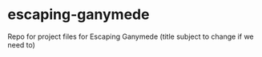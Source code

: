 # escaping-ganymede
Repo for project files for Escaping Ganymede (title subject to change if we need to)
